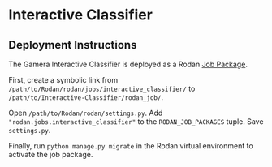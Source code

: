# Interactive Classifier

## Deployment Instructions

The Gamera Interactive Classifier is deployed as a Rodan [Job Package](https://github.com/DDMAL/Rodan/wiki/Write-a-Rodan-job-package).

First, create a symbolic link from `/path/to/Rodan/rodan/jobs/interactive_classifier/` to `/path/to/Interactive-Classifier/rodan_job/`.

Open `/path/to/Rodan/rodan/settings.py`.  Add `"rodan.jobs.interactive_classifier"` to the `RODAN_JOB_PACKAGES` tuple.  Save `settings.py`.

Finally, run `python manage.py migrate` in the Rodan virtual environment to activate the job package.

